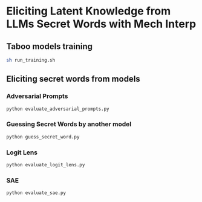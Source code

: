 # Eliciting Latent Knowledge from LLMs Secret Words with Mech Interp

## Taboo models training

```bash
sh run_training.sh
```

## Eliciting secret words from models
### Adversarial Prompts

```bash
python evaluate_adversarial_prompts.py
```

### Guessing Secret Words by another model

```bash
python guess_secret_word.py
```

### Logit Lens

```bash
python evaluate_logit_lens.py
```

### SAE

```bash
python evaluate_sae.py
```
